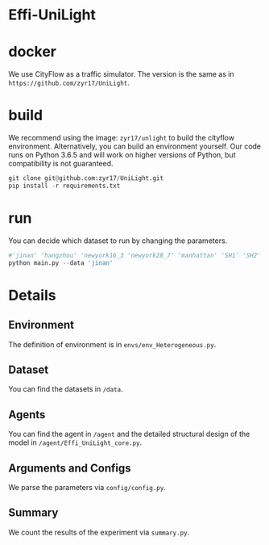 # Effi-UniLight

# docker
We use CityFlow as a traffic simulator. The version is the same as in `https://github.com/zyr17/UniLight`.

# build 
We recommend using the image: `zyr17/unlight` to build the cityflow environment. Alternatively, you can build an environment yourself. Our code runs on Python 3.6.5 and will work on higher versions of Python, but compatibility is not guaranteed.
```python
git clone git@github.com:zyr17/UniLight.git
pip install -r requirements.txt
```

# run
You can decide which dataset to run by changing the parameters.
```python
#'jinan' 'hangzhou' 'newyork16_3 'newyork28_7' 'manhattan' 'SH1' 'SH2'
python main.py --data 'jinan'
```

# Details

## Environment
The definition of environment is in `envs/env_Heterogeneous.py`.

## Dataset
You can find the datasets in `/data`.

## Agents
You can find the agent in `/agent` and the detailed structural design of the model in `/agent/Effi_UniLight_core.py`.

## Arguments and Configs
We parse the parameters via `config/config.py`.

## Summary
We count the results of the experiment via `summary.py`.
